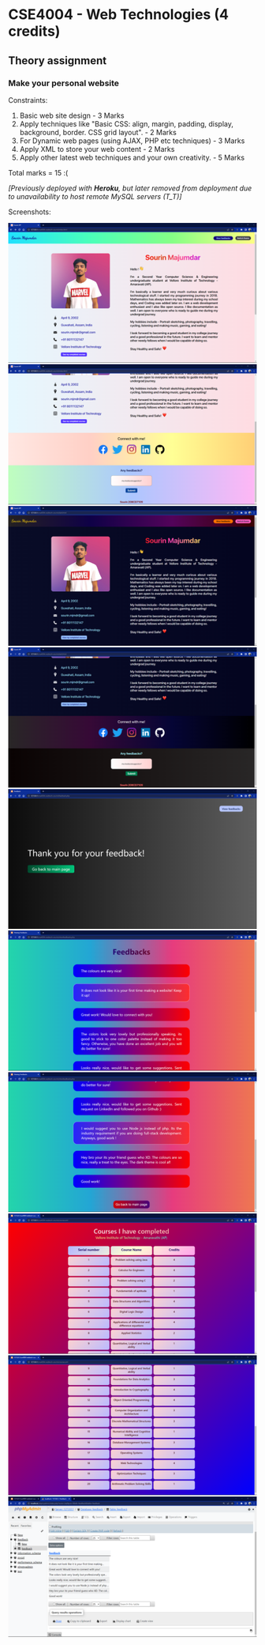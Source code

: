 # CSE4004 - Web Technologies (4 credits)
## Theory assignment
### Make your personal website

Constraints: 
1.	Basic web site design                                                                                     -   3 Marks
2.	Apply techniques like "Basic CSS: align, margin, padding, display, background, border. CSS grid layout".  -   2 Marks
3.	For Dynamic web pages (using AJAX, PHP etc techniques)                                                    -   3 Marks
4.	Apply XML to store your web content                                                                       -   2 Marks
5.	Apply other latest web techniques and your own creativity.                                                -   5 Marks

Total marks = 15 :(

_[Previously deployed with **Heroku**, but later removed from deployment due to unavailability to host remote MySQL servers (T_T)]_

Screenshots:

<img src=screenshots/1.png ></img>
<img src=screenshots/2.png ></img>
<img src=screenshots/3.png ></img>
<img src=screenshots/4.png ></img>
<img src=screenshots/5.png ></img>
<img src=screenshots/6.png ></img>
<img src=screenshots/7.png ></img>
<img src=screenshots/8.png ></img>
<img src=screenshots/9.png ></img>
<img src=screenshots/10.png ></img>
